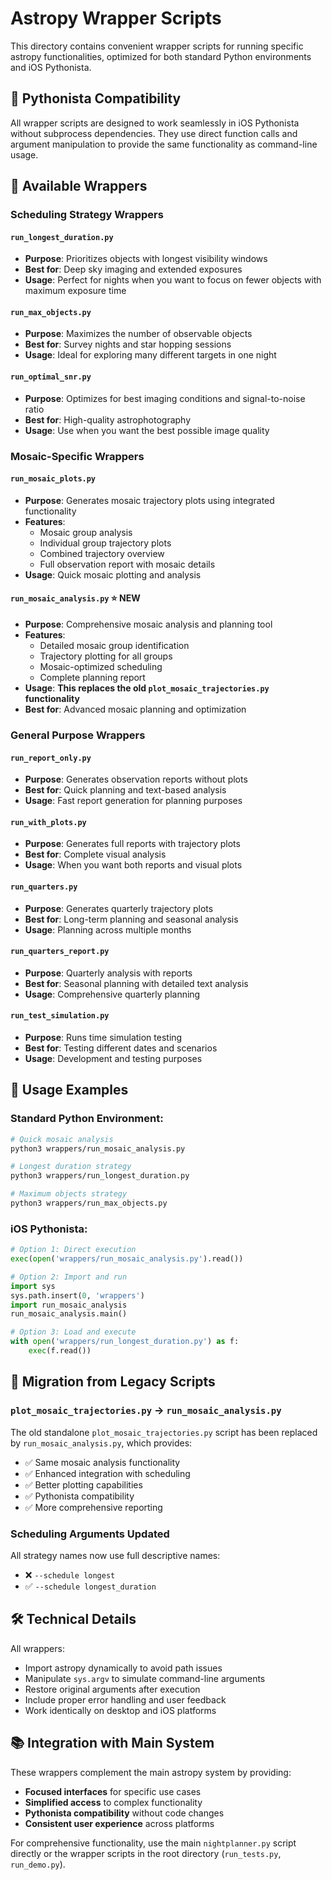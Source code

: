 # Astropy Wrapper Scripts

This directory contains convenient wrapper scripts for running specific astropy functionalities, optimized for both standard Python environments and iOS Pythonista.

## 📱 Pythonista Compatibility

All wrapper scripts are designed to work seamlessly in iOS Pythonista without subprocess dependencies. They use direct function calls and argument manipulation to provide the same functionality as command-line usage.

## 🎯 Available Wrappers

### Scheduling Strategy Wrappers

#### `run_longest_duration.py`
- **Purpose**: Prioritizes objects with longest visibility windows
- **Best for**: Deep sky imaging and extended exposures
- **Usage**: Perfect for nights when you want to focus on fewer objects with maximum exposure time

#### `run_max_objects.py`
- **Purpose**: Maximizes the number of observable objects
- **Best for**: Survey nights and star hopping sessions
- **Usage**: Ideal for exploring many different targets in one night

#### `run_optimal_snr.py`
- **Purpose**: Optimizes for best imaging conditions and signal-to-noise ratio
- **Best for**: High-quality astrophotography
- **Usage**: Use when you want the best possible image quality

### Mosaic-Specific Wrappers

#### `run_mosaic_plots.py`
- **Purpose**: Generates mosaic trajectory plots using integrated functionality
- **Features**: 
  - Mosaic group analysis
  - Individual group trajectory plots
  - Combined trajectory overview
  - Full observation report with mosaic details
- **Usage**: Quick mosaic plotting and analysis

#### `run_mosaic_analysis.py` ⭐ **NEW**
- **Purpose**: Comprehensive mosaic analysis and planning tool
- **Features**:
  - Detailed mosaic group identification
  - Trajectory plotting for all groups
  - Mosaic-optimized scheduling
  - Complete planning report
- **Usage**: **This replaces the old `plot_mosaic_trajectories.py` functionality**
- **Best for**: Advanced mosaic planning and optimization

### General Purpose Wrappers

#### `run_report_only.py`
- **Purpose**: Generates observation reports without plots
- **Best for**: Quick planning and text-based analysis
- **Usage**: Fast report generation for planning purposes

#### `run_with_plots.py`
- **Purpose**: Generates full reports with trajectory plots
- **Best for**: Complete visual analysis
- **Usage**: When you want both reports and visual plots

#### `run_quarters.py`
- **Purpose**: Generates quarterly trajectory plots
- **Best for**: Long-term planning and seasonal analysis
- **Usage**: Planning across multiple months

#### `run_quarters_report.py`
- **Purpose**: Quarterly analysis with reports
- **Best for**: Seasonal planning with detailed text analysis
- **Usage**: Comprehensive quarterly planning

#### `run_test_simulation.py`
- **Purpose**: Runs time simulation testing
- **Best for**: Testing different dates and scenarios
- **Usage**: Development and testing purposes

## 🚀 Usage Examples

### Standard Python Environment:
```bash
# Quick mosaic analysis
python3 wrappers/run_mosaic_analysis.py

# Longest duration strategy
python3 wrappers/run_longest_duration.py

# Maximum objects strategy
python3 wrappers/run_max_objects.py
```

### iOS Pythonista:
```python
# Option 1: Direct execution
exec(open('wrappers/run_mosaic_analysis.py').read())

# Option 2: Import and run
import sys
sys.path.insert(0, 'wrappers')
import run_mosaic_analysis
run_mosaic_analysis.main()

# Option 3: Load and execute
with open('wrappers/run_longest_duration.py') as f:
    exec(f.read())
```

## 🔄 Migration from Legacy Scripts

### `plot_mosaic_trajectories.py` → `run_mosaic_analysis.py`
The old standalone `plot_mosaic_trajectories.py` script has been replaced by `run_mosaic_analysis.py`, which provides:
- ✅ Same mosaic analysis functionality
- ✅ Enhanced integration with scheduling
- ✅ Better plotting capabilities
- ✅ Pythonista compatibility
- ✅ More comprehensive reporting

### Scheduling Arguments Updated
All strategy names now use full descriptive names:
- ❌ `--schedule longest` 
- ✅ `--schedule longest_duration`

## 🛠️ Technical Details

All wrappers:
- Import astropy dynamically to avoid path issues
- Manipulate `sys.argv` to simulate command-line arguments
- Restore original arguments after execution
- Include proper error handling and user feedback
- Work identically on desktop and iOS platforms

## 📚 Integration with Main System

These wrappers complement the main astropy system by providing:
- **Focused interfaces** for specific use cases
- **Simplified access** to complex functionality
- **Pythonista compatibility** without code changes
- **Consistent user experience** across platforms

For comprehensive functionality, use the main `nightplanner.py` script directly or the wrapper scripts in the root directory (`run_tests.py`, `run_demo.py`). 